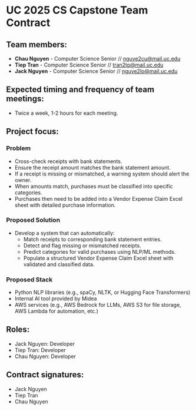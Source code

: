 # UC 2025 CS Capstone Team Contract

## Team members:
- **Chau Nguyen** - Computer Science Senior // nguye2cu@mail.uc.edu 
- **Tiep Tran** - Computer Science Senior // tran2tp@mail.uc.edu 
- **Jack Nguyen** - Computer Science Senior // nguye2lo@mail.uc.edu 

## Expected timing and frequency of team meetings: 
- Twice a week, 1-2 hours for each meeting.

## Project focus:

### Problem 
  - Cross-check receipts with bank statements.
  - Ensure the receipt amount matches the bank statement amount.
  - If a receipt is missing or mismatched, a warning system should alert the owner.
  - When amounts match, purchases must be classified into specific categories.
  - Purchases then need to be added into a Vendor Expense Claim Excel sheet with detailed purchase information.
### Proposed Solution 
  - Develop a system that can automatically:
    - Match receipts to corresponding bank statement entries.
    - Detect and flag missing or mismatched receipts.
    - Predict categories for valid purchases using NLP/ML methods.
    - Populate a structured Vendor Expense Claim Excel sheet with validated and classified data.

### Proposed Stack
  - Python NLP libraries (e.g., spaCy, NLTK, or Hugging Face Transformers)
  - Internal AI tool provided by Midea
  - AWS services (e.g., AWS Bedrock for LLMs, AWS S3 for file storage, AWS Lambda for automation, etc.)

## Roles:
- Jack Nguyen: Developer
- Tiep Tran: Developer
- Chau Nguyen: Developer

## Contract signatures:
- Jack Nguyen
- Tiep Tran
- Chau Nguyen

